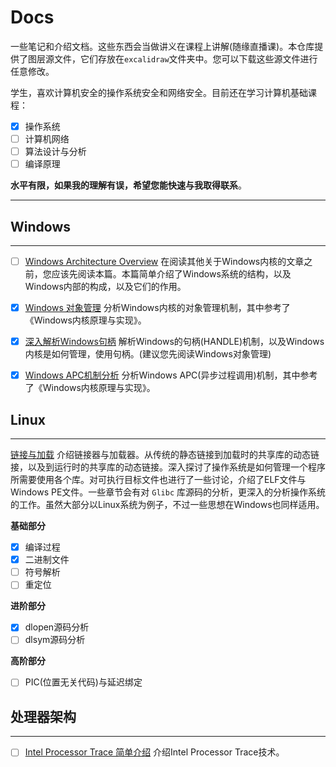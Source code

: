 # Docs

一些笔记和介绍文档。这些东西会当做讲义在课程上讲解(随缘直播课)。本仓库提供了图层源文件，它们存放在`excalidraw`文件夹中。您可以下载这些源文件进行任意修改。

学生，喜欢计算机安全的操作系统安全和网络安全。目前还在学习计算机基础课程：
- [x] 操作系统
- [ ] 计算机网络
- [ ] 算法设计与分析
- [ ] 编译原理

**水平有限，如果我的理解有误，希望您能快速与我取得联系**。

***

## Windows 
***
- [ ] [Windows Architecture Overview](./Windows/Internals/Architecture.md)
  在阅读其他关于Windows内核的文章之前，您应该先阅读本篇。本篇简单介绍了Windows系统的结构，以及Windows内部的构成，以及它们的作用。

- [x] [Windows 对象管理](./Windows/ObjectManagement/ObjectManagement.md)
  分析Windows内核的对象管理机制，其中参考了《Windows内核原理与实现》。

- [x] [深入解析Windows句柄](./Windows/Handle/Handle.md)
  解析Windows的句柄(HANDLE)机制，以及Windows内核是如何管理，使用句柄。(建议您先阅读Windows对象管理)

- [x] [Windows APC机制分析](./Windows/APC/apc.md)
  分析Windows APC(异步过程调用)机制，其中参考了《Windows内核原理与实现》。

## Linux

***
[链接与加载](./Linux/linking/linking.md)
介绍链接器与加载器。从传统的静态链接到加载时的共享库的动态链接，以及到运行时的共享库的动态链接。深入探讨了操作系统是如何管理一个程序所需要使用各个库。对可执行目标文件也进行了一些讨论，介绍了ELF文件与Windows PE文件。一些章节会有对 `Glibc` 库源码的分析，更深入的分析操作系统的工作。虽然大部分以Linux系统为例子，不过一些思想在Windows也同样适用。

**基础部分**
- [x] 编译过程
- [x] 二进制文件
- [ ] 符号解析
- [ ] 重定位

**进阶部分**
- [x] dlopen源码分析
- [ ] dlsym源码分析

**高阶部分**
- [ ] PIC(位置无关代码)与延迟绑定

## 处理器架构

***
- [ ] [Intel Processor Trace 简单介绍](./x86_64/IntelPT/main.md)
  介绍Intel Processor Trace技术。

